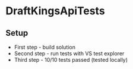# DraftKingsApiTests
## Setup
- First step - build solution
- Second step - run tests with VS test explorer
- Third step - 10/10 tests passed (tested locally)
